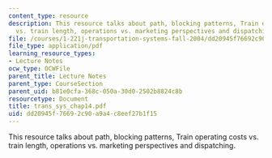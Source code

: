 ```yaml
---
content_type: resource
description: This resource talks about path, blocking patterns, Train operating costs
  vs. train length, operations vs. marketing perspectives and dispatching.
file: /courses/1-221j-transportation-systems-fall-2004/dd20945f76692c90a9a4c8eef27b1f15_trans_sys_chap14.pdf
file_type: application/pdf
learning_resource_types:
- Lecture Notes
ocw_type: OCWFile
parent_title: Lecture Notes
parent_type: CourseSection
parent_uid: b81e0cfa-368c-050a-30d0-2502b8824c8b
resourcetype: Document
title: trans_sys_chap14.pdf
uid: dd20945f-7669-2c90-a9a4-c8eef27b1f15
---
```

This resource talks about path, blocking patterns, Train operating costs vs. train length, operations vs. marketing perspectives and dispatching.

